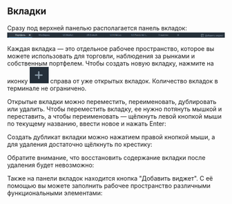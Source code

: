 ## Вкладки
Сразу под верхней панелью располагается панель вкладок: 
![alt text](tabs_1.png) 

Каждая вкладка — это отдельное рабочее пространство, которое вы можете использовать для торговли, наблюдения за рынками и собственным портфелем. Чтобы создать новую вкладку, нажмите на иконку  ![alt text](tab_cross.png)  справа от уже открытых вкладок. Количество вкладок в терминале не ограничено.  

Открытые вкладки можно переместить, переименовать, дублировать или удалить. 
Чтобы переместить вкладку, ее нужно потянуть мышкой и переставить, а чтобы переименовать — щёлкнуть левой кнопкой мыши по текущему названию, ввести новое и нажать Enter:

Создать дубликат вкладки можно нажатием правой кнопкой мыши, а для удаления достаточно щёлкнуть по крестику: 

Обратите внимание, что восстановить содержание вкладки после удаления будет невозможно: 
 
Также на панели вкладок находится кнопка "Добавить виджет". С её помощью вы можете заполнить рабочее пространство различными функциональными элементами: 
